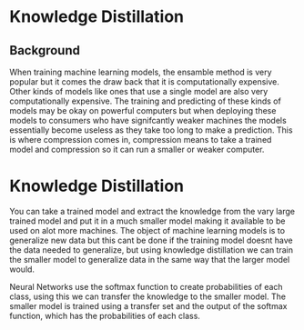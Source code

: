 # Knowledge Distillation

## Background
When training machine learning models, the ensamble method is very popular but it comes the draw back that it is computationally expensive. Other kinds of models
like ones that use a single model are also very computationally expensive. The training and predicting of these kinds of models may be okay on powerful computers
but when deploying these models to consumers who have signifcantly weaker machines the models essentially become useless as they take too long to make a prediction.
This is where compression comes in, compression means to take a trained model and compression so it can run a smaller or weaker computer.

# Knowledge Distillation
You can take a trained model and extract the knowledge from the vary large trained model and put it in a much smaller model making it available to be used on alot more machines.
The object of machine learning models is to generalize new data but this cant be done if the training model doesnt have the data needed to generalize, but using knowledge
distillation we can train the smaller model to generalize data in the same way that the larger model would.

Neural Networks use the softmax function to create probabilities of each class, using this we can transfer the knowledge to the smaller model. The smaller model is
trained using a transfer set and the output of the softmax function, which has the probabilities of each class. 
